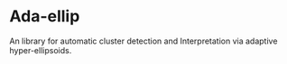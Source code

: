 # Ada-ellip
An library for automatic cluster detection and Interpretation via adaptive hyper-ellipsoids.
